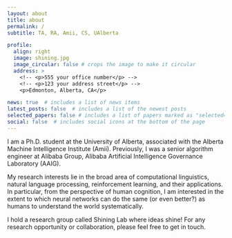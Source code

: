 ```yaml
---
layout: about
title: about
permalink: /
subtitle: TA, RA, Amii, CS, UAlberta

profile:
  align: right
  image: shining.jpg
  image_circular: false # crops the image to make it circular
  address: >
    <!-- <p>555 your office number</p> -->
    <!-- <p>123 your address street</p> -->
    <p>Edmonton, Alberta, CA</p>

news: true  # includes a list of news items
latest_posts: false  # includes a list of the newest posts
selected_papers: false # includes a list of papers marked as "selected={true}"
social: false  # includes social icons at the bottom of the page
---
```


I am a Ph.D. student at the University of Alberta, associated with the Alberta Machine Intelligence Institute (Amii). Previously, I was a senior algorithm engineer at Alibaba Group, Alibaba Artificial Intelligence Governance Laboratory (AAIG).

My research interests lie in the broad area of computational linguistics, natural language processing, reinforcement learning, and their applications. In particular, from the perspective of human cognition, I am interested in the extent to which neural networks can do the same (or even better?) as humans to understand the world systematically.

I hold a research group called Shining Lab where ideas shine! For any research opportunity or collaboration, please feel free to get in touch.